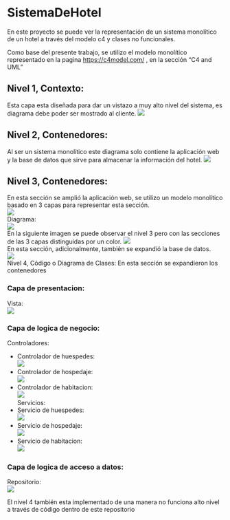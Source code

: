 # SistemaDeHotel

En este proyecto se puede ver la representación de un sistema monolítico de un hotel a través del modelo c4 y clases no funcionales.

Como base del presente trabajo, se utilizo el modelo monolítico representado en la pagina https://c4model.com/ , en la sección “C4 and UML”

## Nivel 1, Contexto: 
Esta capa esta diseñada para dar un vistazo a muy alto nivel del sistema, es diagrama debe poder ser mostrado al cliente. 
<img src="https://github.com/DussanFreire/SistemaDeHotel/blob/main/Modelo%20c4/Nivel%201.jpg" /><br>

## Nivel 2, Contenedores: 
Al ser un sistema monolítico este diagrama solo contiene la aplicación web y la base de datos que sirve para almacenar la información del hotel. <img src="https://github.com/DussanFreire/SistemaDeHotel/blob/main/Modelo%20c4/Nivel-2.jpg" /> <br>


## Nivel 3, Contenedores: 
En esta sección se amplió la aplicación web, se utilizo un modelo monolítico basado en 3 capas para representar esta sección. 
<br><img src="https://github.com/DussanFreire/SistemaDeHotel/blob/main/Modelo%20c4/modelo%203%20capas.jpg" /> <br>
Diagrama:
<br><img src="https://github.com/DussanFreire/SistemaDeHotel/blob/main/Modelo%20c4/Nivel-3.jpg" /> <br>
En la siguiente imagen se puede observar el nivel 3 pero con las secciones de las 3 capas distinguidas por un color. <img src="https://github.com/DussanFreire/SistemaDeHotel/blob/main/Modelo%20c4/detalle-Nivel%203.jpg" /> <br>
En esta sección, adicionalmente, también se expandió la base de datos. 
<br><img src="https://github.com/DussanFreire/SistemaDeHotel/blob/main/Modelo%20c4/Modelo%20ER.jpg" /> <br>
Nivel 4, Código o Diagrama de Clases: En esta sección se expandieron los contenedores 
### Capa de presentacion:
Vista:
<br><img src="https://github.com/DussanFreire/SistemaDeHotel/blob/main/Modelo%20c4/Page-12.jpg" /> <br>
### Capa de logica de negocio:
Controladores:
* Controlador de huespedes: 
<br><img src="https://github.com/DussanFreire/SistemaDeHotel/blob/main/Modelo%20c4/Page-4.jpg" /> <br>
* Controlador de hospedaje: 
<br><img src="https://github.com/DussanFreire/SistemaDeHotel/blob/main/Modelo%20c4/Page-6.jpg" /> <br>
* Controlador de habitacion:
<br><img src="https://github.com/DussanFreire/SistemaDeHotel/blob/main/Modelo%20c4/Page-5.jpg" /> <br>
Servicios:
* Servicio de huespedes:
<br><img src="https://github.com/DussanFreire/SistemaDeHotel/blob/main/Modelo%20c4/Modelo%20ER.jpg" /> <br>
* Servicio de hospedaje:
<br><img src="https://github.com/DussanFreire/SistemaDeHotel/blob/main/Modelo%20c4/Page-9.jpg" /> <br>
* Servicio de habitacion:
<br><img src="https://github.com/DussanFreire/SistemaDeHotel/blob/main/Modelo%20c4/Page-10.jpg" /> <br>
### Capa de logica de acceso a datos:
Repositorio:
<br><img src="https://github.com/DussanFreire/SistemaDeHotel/blob/main/Modelo%20c4/page-7.jpg" /> <br>

El nivel 4 también esta implementado de una manera no funciona alto nivel a través de código dentro de este repositorio 
